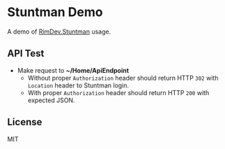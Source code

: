# Stuntman Demo

A demo of [RimDev.Stuntman](http://rimdev.io/stuntman) usage.

## API Test

- Make request to **~/Home/ApiEndpoint**
  - Without proper `Authorization` header should return HTTP `302` with `Location` header to Stuntman login.
  - With proper `Authorization` header should return HTTP `200` with expected JSON.

## License

MIT
